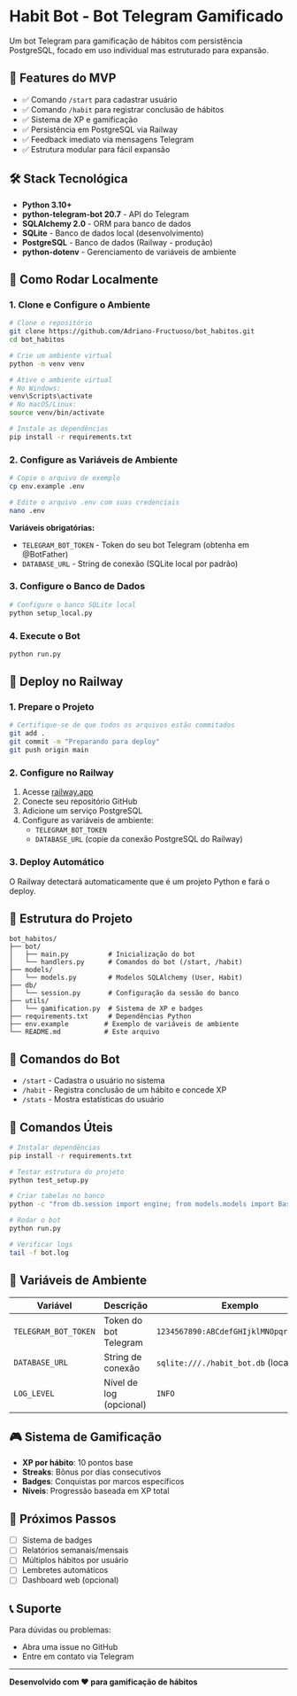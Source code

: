 # Habit Bot - Bot Telegram Gamificado

Um bot Telegram para gamificação de hábitos com persistência PostgreSQL, focado em uso individual mas estruturado para expansão.

## 🎯 Features do MVP

- ✅ Comando `/start` para cadastrar usuário
- ✅ Comando `/habit` para registrar conclusão de hábitos
- ✅ Sistema de XP e gamificação
- ✅ Persistência em PostgreSQL via Railway
- ✅ Feedback imediato via mensagens Telegram
- ✅ Estrutura modular para fácil expansão

## 🛠️ Stack Tecnológica

- **Python 3.10+**
- **python-telegram-bot 20.7** - API do Telegram
- **SQLAlchemy 2.0** - ORM para banco de dados
- **SQLite** - Banco de dados local (desenvolvimento)
- **PostgreSQL** - Banco de dados (Railway - produção)
- **python-dotenv** - Gerenciamento de variáveis de ambiente

## 🚀 Como Rodar Localmente

### 1. Clone e Configure o Ambiente

```bash
# Clone o repositório
git clone https://github.com/Adriano-Fructuoso/bot_habitos.git
cd bot_habitos

# Crie um ambiente virtual
python -m venv venv

# Ative o ambiente virtual
# No Windows:
venv\Scripts\activate
# No macOS/Linux:
source venv/bin/activate

# Instale as dependências
pip install -r requirements.txt
```

### 2. Configure as Variáveis de Ambiente

```bash
# Copie o arquivo de exemplo
cp env.example .env

# Edite o arquivo .env com suas credenciais
nano .env
```

**Variáveis obrigatórias:**
- `TELEGRAM_BOT_TOKEN` - Token do seu bot Telegram (obtenha em @BotFather)
- `DATABASE_URL` - String de conexão (SQLite local por padrão)

### 3. Configure o Banco de Dados

```bash
# Configure o banco SQLite local
python setup_local.py
```

### 4. Execute o Bot

```bash
python run.py
```

## 🚀 Deploy no Railway

### 1. Prepare o Projeto

```bash
# Certifique-se de que todos os arquivos estão commitados
git add .
git commit -m "Preparando para deploy"
git push origin main
```

### 2. Configure no Railway

1. Acesse [railway.app](https://railway.app)
2. Conecte seu repositório GitHub
3. Adicione um serviço PostgreSQL
4. Configure as variáveis de ambiente:
   - `TELEGRAM_BOT_TOKEN`
   - `DATABASE_URL` (copie da conexão PostgreSQL do Railway)

### 3. Deploy Automático

O Railway detectará automaticamente que é um projeto Python e fará o deploy.

## 📁 Estrutura do Projeto

```
bot_habitos/
├── bot/
│   ├── main.py          # Inicialização do bot
│   └── handlers.py      # Comandos do bot (/start, /habit)
├── models/
│   └── models.py        # Modelos SQLAlchemy (User, Habit)
├── db/
│   └── session.py       # Configuração da sessão do banco
├── utils/
│   └── gamification.py  # Sistema de XP e badges
├── requirements.txt     # Dependências Python
├── env.example         # Exemplo de variáveis de ambiente
└── README.md           # Este arquivo
```

## 🤖 Comandos do Bot

- `/start` - Cadastra o usuário no sistema
- `/habit` - Registra conclusão de um hábito e concede XP
- `/stats` - Mostra estatísticas do usuário

## 🔧 Comandos Úteis

```bash
# Instalar dependências
pip install -r requirements.txt

# Testar estrutura do projeto
python test_setup.py

# Criar tabelas no banco
python -c "from db.session import engine; from models.models import Base; Base.metadata.create_all(engine)"

# Rodar o bot
python run.py

# Verificar logs
tail -f bot.log
```

## 📝 Variáveis de Ambiente

| Variável | Descrição | Exemplo |
|----------|-----------|---------|
| `TELEGRAM_BOT_TOKEN` | Token do bot Telegram | `1234567890:ABCdefGHIjklMNOpqrsTUVwxyz` |
| `DATABASE_URL` | String de conexão | `sqlite:///./habit_bot.db` (local) |
| `LOG_LEVEL` | Nível de log (opcional) | `INFO` |

## 🎮 Sistema de Gamificação

- **XP por hábito**: 10 pontos base
- **Streaks**: Bônus por dias consecutivos
- **Badges**: Conquistas por marcos específicos
- **Níveis**: Progressão baseada em XP total

## 🔄 Próximos Passos

- [ ] Sistema de badges
- [ ] Relatórios semanais/mensais
- [ ] Múltiplos hábitos por usuário
- [ ] Lembretes automáticos
- [ ] Dashboard web (opcional)

## 📞 Suporte

Para dúvidas ou problemas:
- Abra uma issue no GitHub
- Entre em contato via Telegram

---

**Desenvolvido com ❤️ para gamificação de hábitos**
